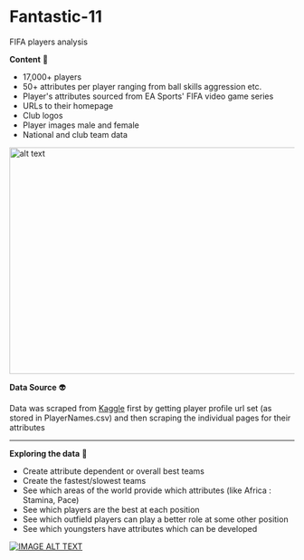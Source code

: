 # Fantastic-11
FIFA players analysis

**Content** 
:bear:

- 17,000+ players
- 50+ attributes per player ranging from ball skills aggression etc.
- Player's attributes sourced from EA Sports' FIFA video game series
- URLs to their homepage
- Club logos
- Player images male and female
- National and club team data

<img src="https://data2.origin.com/live/content/dam/originx/web/app/games/fifa/fifa-17/screenshots/fifa-17/PogbaDab_pdp_screenhi_3840x2160_en_ww.jpg" alt="alt text" width="600" height="400" style="left">


**Data Source** 
:alien:

Data was scraped from  [Kaggle](https://www.kaggle.com/zcg2008/fifa-player-analysis-exercise/data) first by getting player profile url set (as stored in PlayerNames.csv) and then scraping the individual pages for their attributes

---

**Exploring the data**
:ghost:

- Create attribute dependent or overall best teams
- Create the fastest/slowest teams
- See which areas of the world provide which attributes (like Africa : Stamina, Pace)
- See which players are the best at each position
- See which outfield players can play a better role at some other position
- See which youngsters have attributes which can be developed

[![IMAGE ALT TEXT](http://img.youtube.com/vi/j2S5ZJe8jcg/0.jpg)](http://www.youtube.com/watch?v=j2S5ZJe8jcg "Video Title")
